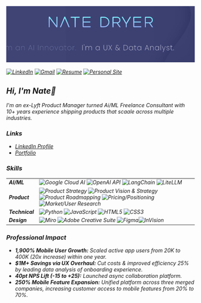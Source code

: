 <div style="text-align:center">
  <img src="https://github.com/nate-dryer/nate-dryer/blob/main/GIF_3" alt="Header Image" width="750"/>
  <p><em></p>
</div>
    
[![LinkedIn](https://img.shields.io/badge/LinkedIn-0A66C2?style=for-the-badge&logo=linkedin&logoColor=white)](https://www.linkedin.com/in/natedryer)
[![Gmail](https://img.shields.io/badge/Gmail-D14836?style=for-the-badge&logo=gmail&logoColor=white)](mailto:nate@natedryer.com)
[![Resume](https://img.shields.io/badge/Resume-brightgreen?style=for-the-badge&logo=read-the-docs&logoColor=white)](https://registry.jsonresume.org/nate-dryer?theme=rickosborne)
[![Personal Site](https://img.shields.io/badge/natedryer.com-FF5722?style=for-the-badge&logo=google-chrome&logoColor=white)](https://www.natedryer.com)

## Hi, I'm Nate👋
  
I'm an ex-Lyft Product Manager turned Ai/ML Freelance Consultant with 10+ years experience shipping products that scaale across multiple industries. 

</details>

### Links 

- [LinkedIn Profile](wwww.linkedin.com/in/natedryer)
- [Portfolio](https://www.natedryer.com)

</details>

### Skills

| | |
|---|---|
| **AI/ML** | ![Google Cloud AI](https://img.shields.io/badge/Google_Cloud_AI-4285F4?style=flat-square&logo=google-cloud&logoColor=white) ![OpenAI API](https://img.shields.io/badge/OpenAI_API-412991?style=flat-square&logo=openai&logoColor=white) ![LangChain](https://img.shields.io/badge/LangChain-Custom_Color?style=flat-square&logo=langchain&logoColor=white) ![LiteLLM](https://img.shields.io/badge/LiteLLM-FF4500?style=flat-square&logo=liteLLM&logoColor=white) |
| **Product** | ![Product Strategy](https://img.shields.io/badge/Product_Strategy-0078D4) ![Product Vision & Strategy](https://img.shields.io/badge/Product_Vision-0078D4) ![Product Roadmapping](https://img.shields.io/badge/Roadmapping-DAA520) ![Pricing/Positioning](https://img.shields.io/badge/Pricing-DC143C) ![Market/User Research](https://img.shields.io/badge/Market_Research-FF6347) |
| **Technical** | ![Python](https://img.shields.io/badge/Python-3776AB?style=flat-square&logo=python&logoColor=white) ![JavaScript](https://img.shields.io/badge/JavaScript-F7DF1E?style=flat-square&logo=javascript&logoColor=black) ![HTML5](https://img.shields.io/badge/HTML5-E34F26?style=flat-square&logo=html5&logoColor=white) ![CSS3](https://img.shields.io/badge/CSS3-1572B6?style=flat-square&logo=css3&logoColor=white) | ![Jupyter](https://img.shields.io/badge/Jupyter-F37626?style=flat-square&logo=jupyter&logoColor=white) 
| **Design** | ![Miro](https://img.shields.io/badge/Miro-FFD02F?style=flat-square&logo=miro&logoColor=black) ![Adobe Creative Suite](https://img.shields.io/badge/Adobe_Suite-FF0000?style=flat-square&logo=adobe&logoColor=white) ![Figma](https://img.shields.io/badge/Figma-F24E1E?style=flat-square&logo=figma&logoColor=white)![InVision](https://img.shields.io/badge/InVision-FF3366?style=flat-square&logo=invision&logoColor=white) |

### Professional Impact

- **1,900% Mobile User Growth:** Scaled active app users from 20K to 400K (20x increase) within one year.
- **$1M+ Savings via UX Overhaul:** Cut costs & improved efficiency 25% by leading data analysis of onboarding experience.
- **40pt NPS Lift (-15 to +25):** Launched async collaboration platform.
- **250% Mobile Feature Expansion:** Unified platform across three merged companies, increasing customer access to mobile features from 20% to 70%.
